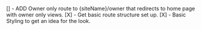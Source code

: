 [] - ADD Owner only route to {siteName}/owner that redirects to home page with owner only views.
[X] - Get basic route structure set up.
[X] - Basic Styling to get an idea for the look.